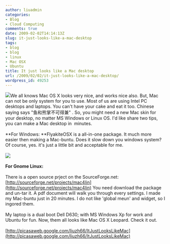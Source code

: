 ```yaml
---
author: liuadmin
categories:
- Blog
- Cloud Computing
comments: true
date: 2009-02-02T14:14:13Z
slug: it-just-looks-like-a-mac-desktop
tags:
- blog
- blog
- linux
- Mac OSX
- Ubuntu
title: It just looks like a Mac desktop
url: /2009/02/02/it-just-looks-like-a-mac-desktop/
wordpress_id: 49253
---
```


![](http://www.apple.com.cn/getamac/whichmac/images/portables_macbookair20090106.jpg)We all knows Mac OS X looks very nice, and works nice also. But, Mac can not be only system for you to use. Most of us are using Intel PC desktops and laptops. You can't have your cake and eat it too. Chinese saying says "鱼和熊掌不可得兼" . So, you might need a new Mac skin for your desktop, no matter MS Windows or Linux OS. I'd like share two tips, you can make a Mac desktop in  minutes.<br /><br />**For Windows: **FlyakiteOSX is a all-in-one package. It much more easier then making a Mac-buntu. Does it slow down you windows system? Of course, yes. it's just a little bit and acceptable for me.<br /><br />![](http://osx.portraitofakite.com/header.png)<br /><br />**For Gnome Linux:**<br /><br />There is a open source prject on the SourceForge.net: [http://sourceforge.net/projects/mac4lin](http://sourceforge.net/projects/mac4lin) You need download the package and un-tar it. A pdf document will walk you through every settings. I made my Mac-buntu just in 20 minutes. I do not like 'global meun' and widget, so I ingored them.  <!--more--><br /><br />My laptop is a dual boot Dell D630; with MS Windows Xp for work and Ubuntu for fun. Now, them all looks like Mac OS X Leopard. Check it out.<br /><br />[http://picasaweb.google.com/liuzh66/ItJustLooksLikeMac](http://picasaweb.google.com/liuzh66/ItJustLooksLikeMac)
